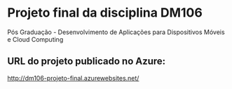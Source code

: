 # Projeto final da disciplina DM106
Pós Graduação - Desenvolvimento de Aplicações para Dispositivos Móveis e Cloud Computing

## URL do projeto publicado no Azure:
http://dm106-projeto-final.azurewebsites.net/
